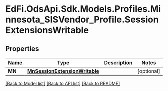 # EdFi.OdsApi.Sdk.Models.Profiles.Minnesota_SISVendor_Profile.SessionExtensionsWritable
## Properties

Name | Type | Description | Notes
------------ | ------------- | ------------- | -------------
**MN** | [**MnSessionExtensionWritable**](MnSessionExtensionWritable.md) |  | [optional] 

[[Back to Model list]](../README.md#documentation-for-models) [[Back to API list]](../README.md#documentation-for-api-endpoints) [[Back to README]](../README.md)

